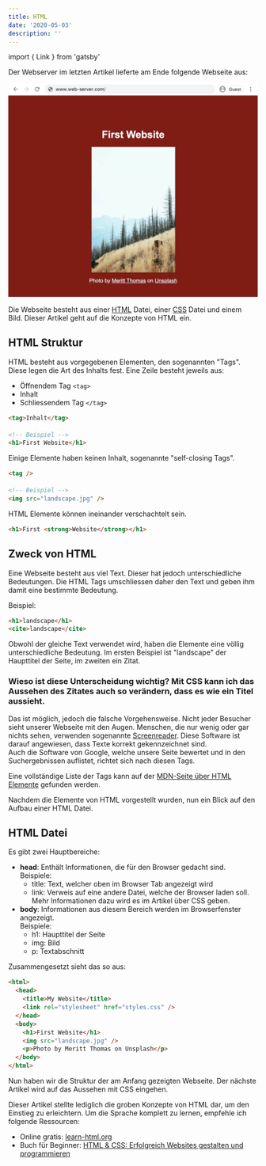 ```yaml
---
title: HTML
date: '2020-05-03'
description: ''
---
```


import { Link } from 'gatsby'

Der Webserver im <Link to='/de/blog/webserver'>letzten Artikel</Link> lieferte am Ende folgende Webseite aus:

![Browserfenster, welches eine Webseite mit Titel und Bild anzeigt](./web-server-website.jpg)

Die Webseite besteht aus einer <a href="https://developer.mozilla.org/de/docs/Web/HTML" target="_blank" rel="noopener noreferrer">HTML</a> Datei, einer <a href="https://developer.mozilla.org/de/docs/Web/CSS" target="_blank" rel="noopener noreferrer">CSS</a> Datei und einem Bild. Dieser Artikel geht auf die Konzepte von HTML ein.

## HTML Struktur

HTML besteht aus vorgegebenen Elementen, den sogenannten "Tags". Diese legen die Art des Inhalts fest. Eine Zeile besteht jeweils aus:

- Öffnendem Tag `<tag>`
- Inhalt
- Schliessendem Tag `</tag>`

```html
<tag>Inhalt</tag>

<!-- Beispiel -->
<h1>First Website</h1>
```

Einige Elemente haben keinen Inhalt, sogenannte "self-closing Tags".

```html
<tag />

<!-- Beispiel -->
<img src="landscape.jpg" />
```

HTML Elemente können ineinander verschachtelt sein.

```html
<h1>First <strong>Website</strong></h1>
```

## Zweck von HTML

Eine Webseite besteht aus viel Text. Dieser hat jedoch unterschiedliche Bedeutungen. Die HTML Tags umschliessen daher den Text und geben ihm damit eine bestimmte Bedeutung.

Beispiel:

```html
<h1>landscape</h1>
<cite>landscape</cite>
```

Obwohl der gleiche Text verwendet wird, haben die Elemente eine völlig unterschiedliche Bedeutung. Im ersten Beispiel ist "landscape" der Haupttitel der Seite, im zweiten ein Zitat.

### Wieso ist diese Unterscheidung wichtig? Mit CSS kann ich das Aussehen des Zitates auch so verändern, dass es wie ein Titel aussieht.

Das ist möglich, jedoch die falsche Vorgehensweise. Nicht jeder Besucher sieht unserer Webseite mit den Augen. Menschen, die nur wenig oder gar nichts sehen, verwenden sogenannte <a href="https://www.itwissen.info/Screenreader-screenreader.html" target="_blank" rel="noopener noreferrer">Screenreader</a>. Diese Software ist darauf angewiesen, dass Texte korrekt gekennzeichnet sind.<br />
Auch die Software von Google, welche unsere Seite bewertet und in den Suchergebnissen auflistet, richtet sich nach diesen Tags.

Eine vollständige Liste der Tags kann auf der <a href="https://developer.mozilla.org/de/docs/Web/HTML/Element" target="_blank" rel="noopener noreferrer">MDN-Seite über HTML Elemente</a> gefunden werden.

Nachdem die Elemente von HTML vorgestellt wurden, nun ein Blick auf den Aufbau einer HTML Datei.

## HTML Datei

Es gibt zwei Hauptbereiche:

- **head**: Enthält Informationen, die für den Browser gedacht sind.<br />
  Beispiele:
  - title: Text, welcher oben im Browser Tab angezeigt wird
  - link: Verweis auf eine andere Datei, welche der Browser laden soll. Mehr Informationen dazu wird es im Artikel über CSS geben.
- **body**: Informationen aus diesem Bereich werden im Browserfenster angezeigt.<br />
  Beispiele:
  - h1: Haupttitel der Seite
  - img: Bild
  - p: Textabschnitt

Zusammengesetzt sieht das so aus:

```html
<html>
  <head>
    <title>My Website</title>
    <link rel="stylesheet" href="styles.css" />
  </head>
  <body>
    <h1>First Website</h1>
    <img src="landscape.jpg" />
    <p>Photo by Meritt Thomas on Unsplash</p>
  </body>
</html>
```

Nun haben wir die Struktur der am Anfang gezeigten Webseite. Der nächste Artikel wird auf das Aussehen mit CSS eingehen.

Dieser Artikel stellte lediglich die groben Konzepte von HTML dar, um den Einstieg zu erleichtern. Um die Sprache komplett zu lernen, empfehle ich folgende Ressourcen:

- Online gratis: <a href="https://www.learn-html.org/" target="_blank">learn-html.org</a>
- Buch für Beginner: <a href="https://amzn.to/2W6FX5Y" target="_blank">HTML & CSS: Erfolgreich Websites gestalten und programmieren</a>
